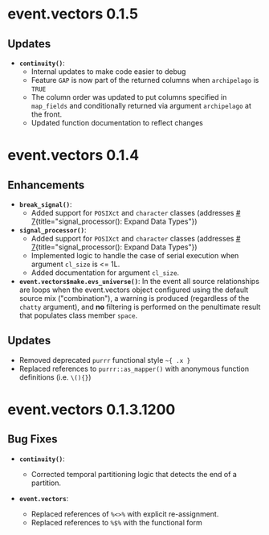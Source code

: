 # event.vectors 0.1.5

## Updates
- **`continuity()`**:
   - Internal updates to make code easier to debug
   - Feature `GAP` is now part of the returned columns when `archipelago` is `TRUE`
   - The column order was updated to put columns specified in `map_fields` and conditionally returned via argument `archipelago` at the front.
   - Updated function documentation to reflect changes

# event.vectors 0.1.4

## Enhancements

- **`break_signal()`**: 
   - Added support for `POSIXct` and `character` classes (addresses [\# 7](https://github.com/delriaan/event.vectors/issues/7){title="signal_processor(): Expand Data Types"})
- **`signal_processor()`**: 
   - Added support for `POSIXct` and `character` classes (addresses [\# 7](https://github.com/delriaan/event.vectors/issues/7){title="signal_processor(): Expand Data Types"})
   - Implemented logic to handle the case of serial execution when argument `cl_size` is <= 1L.
   - Added documentation for argument `cl_size`.
- **`event.vectors$make.evs_universe()`**: In the event all source relationships are loops when the event.vectors object configured using the default source mix ("combination"), a warning is produced (regardless of the `chatty` argument), and **no** filtering is performed on the penultimate result that populates class member `space`.

## Updates
- Removed deprecated `purrr` functional style `~{ .x }`
- Replaced references to `purrr::as_mapper()` with anonymous function definitions (i.e. `\(){}`)

# event.vectors 0.1.3.1200

## Bug Fixes

- **`continuity()`**: 
   - Corrected temporal partitioning logic that detects the end of a partition.

- **`event.vectors`**:
   - Replaced references of `%<>%` with explicit re-assignment.
   - Replaced references to `%$%` with the functional form
